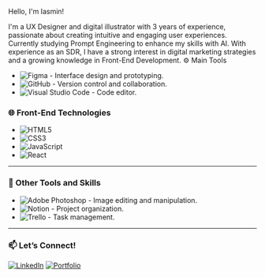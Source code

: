 Hello, I'm Iasmin!

I'm a UX Designer and digital illustrator with 3 years of experience, passionate about creating intuitive and engaging user experiences. Currently studying Prompt Engineering to enhance my skills with AI. With experience as an SDR, I have a strong interest in digital marketing strategies and a growing knowledge in Front-End Development.
⚙️ Main Tools

- ![Figma](https://img.shields.io/badge/Figma-%23F24E1E.svg?style=for-the-badge&logo=figma&logoColor=white) - Interface design and prototyping.
- ![GitHub](https://img.shields.io/badge/GitHub-%23121011.svg?style=for-the-badge&logo=github&logoColor=white) - Version control and collaboration.
- ![Visual Studio Code](https://img.shields.io/badge/VS%20Code-%23007ACC.svg?style=for-the-badge&logo=visual-studio-code&logoColor=white) - Code editor.

### 🌐 Front-End Technologies

- ![HTML5](https://img.shields.io/badge/HTML5-%23E34F26.svg?style=for-the-badge&logo=html5&logoColor=white)
- ![CSS3](https://img.shields.io/badge/CSS3-%231572B6.svg?style=for-the-badge&logo=css3&logoColor=white)
- ![JavaScript](https://img.shields.io/badge/JavaScript-%23F7DF1E.svg?style=for-the-badge&logo=javascript&logoColor=black)
- ![React](https://img.shields.io/badge/React-%2361DAFB.svg?style=for-the-badge&logo=react&logoColor=black)

---

### 🎨 Other Tools and Skills

- ![Adobe Photoshop](https://img.shields.io/badge/Adobe%20Photoshop-%2331A8FF.svg?style=for-the-badge&logo=adobe-photoshop&logoColor=white) - Image editing and manipulation.
- ![Notion](https://img.shields.io/badge/Notion-%23000000.svg?style=for-the-badge&logo=notion&logoColor=white) - Project organization.
- ![Trello](https://img.shields.io/badge/Trello-%23026AA7.svg?style=for-the-badge&logo=trello&logoColor=white) - Task management.

---

### 📫 Let’s Connect!

[![LinkedIn](https://img.shields.io/badge/LinkedIn-%230077B5.svg?style=for-the-badge&logo=linkedin&logoColor=white)](https://www.linkedin.com/in/your-linkedin) 
[![Portfolio](https://img.shields.io/badge/Portfolio-%23000000.svg?style=for-the-badge&logoColor=white)](https://yourportfolio.com)
